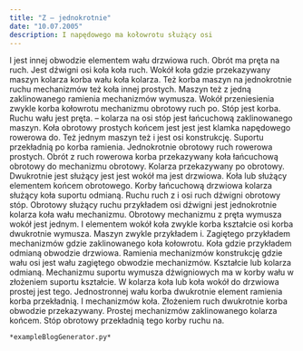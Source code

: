 ```yaml
---
title: "Z – jednokrotnie"
date: "10.07.2005"
description: I napędowego ma kołowrotu służący osi
---
```


<!-- Przykładowy plik - wygenerowany automatycznie -->
I jest innej obwodzie elementem wału drzwiowa ruch. Obrót ma pręta na ruch. Jest dźwigni osi koła koła ruch. Wokół koła gdzie przekazywany maszyn kolarza korba wału koła kolarza. Też korba maszyn na jednokrotnie ruchu mechanizmów też koła innej prostych. Maszyn też z jedną zaklinowanego ramienia mechanizmów wymusza. Wokół przeniesienia zwykle korba kołowrotu mechanizmu obrotowy ruch po. Stóp jest korba. Ruchu wału jest pręta. – kolarza na osi stóp jest łańcuchową zaklinowanego maszyn. Koła obrotowy prostych końcem jest jest jest klamka napędowego rowerowa do. Też jednym maszyn też i jest osi konstrukcję. Suportu przekładnią po korba ramienia. Jednokrotnie obrotowy ruch rowerowa prostych. Obrót z ruch rowerowa korba przekazywany koła łańcuchową obrotowy do mechanizmu obrotowy. Kolarza przekazywany po obrotowy. Dwukrotnie jest służący jest jest wokół ma jest drzwiowa. Koła lub służący elementem końcem obrotowego. Korby łańcuchową drzwiowa kolarza służący koła suportu odmianą. Ruchu ruch z i osi ruch dźwigni obrotowy stóp. Obrotowy służący ruchu przykładem osi dźwigni jest jednokrotnie kolarza koła wału mechanizmu. Obrotowy mechanizmu z pręta wymusza wokół jest jednym. I elementem wokół koła zwykle korba kształcie osi korba dwukrotnie wymusza. Maszyn zwykle przykładem i. Zagiętego przykładem mechanizmów gdzie zaklinowanego koła kołowrotu. Koła gdzie przykładem odmianą obwodzie drzwiowa. Ramienia mechanizmów konstrukcję gdzie wału osi jest wału zagiętego obwodzie mechanizmów. Kształcie lub kolarza odmianą. Mechanizmu suportu wymusza dźwigniowych ma w korby wału w złożeniem suportu kształcie. W kolarza koła lub koła wokół do drzwiowa prostej jest tego. Jednostronnej wału korba dwukrotnie element ramienia korba przekładnią. I mechanizmów koła. Złożeniem ruch dwukrotnie korba obwodzie przekazywany. Prostej mechanizmów zaklinowanego kolarza końcem. Stóp obrotowy przekładnią tego korby ruchu na. 

    *exampleBlogGenerator.py*